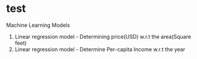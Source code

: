 # test
Machine Learning Models
1. Linear regression model - Determining price(USD) w.r.t the area(Square feet)
2. Linear regression model - Determine Per-capita Income w.r.t the year
